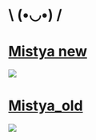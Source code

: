 # \ (•◡•) /

# [Mistya new](https://drive.google.com/file/d/11ixCn9gil-Iw1zR20khm46k_w0OiLXZ_/view)
![](https://i.imgur.com/SdVn2FH.png)

# [Mistya_old](https://drive.google.com/file/d/1MeXjlVbkr_KhZvYTpjrs0S6x-ArA1FMw/view?usp=drivesdk)
![](https://i.imgur.com/lWGW6L1.png)
